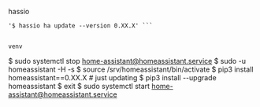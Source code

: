 

hassio
```
'$ hassio ha update --version 0.XX.X' ```


venv 

``` 
$ sudo systemctl stop home-assistant@homeassistant.service
$ sudo -u homeassistant -H -s
$ source /srv/homeassistant/bin/activate
$ pip3 install homeassistant==0.XX.X
             # just updating  $ pip3 install --upgrade homeassistant
$ exit
$ sudo systemctl start home-assistant@homeassistant.service

``` 
